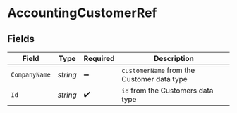 # AccountingCustomerRef


## Fields

| Field                                      | Type                                       | Required                                   | Description                                |
| ------------------------------------------ | ------------------------------------------ | ------------------------------------------ | ------------------------------------------ |
| `CompanyName`                              | *string*                                   | :heavy_minus_sign:                         | `customerName` from the Customer data type |
| `Id`                                       | *string*                                   | :heavy_check_mark:                         | `id` from the Customers data type          |